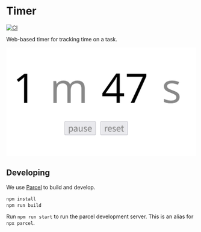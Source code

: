 # Timer

[![CI](https://github.com/tchajed/web-timer/actions/workflows/main.yml/badge.svg)](https://github.com/tchajed/web-timer/actions/workflows/main.yml)

Web-based timer for tracking time on a task.

[![screenshot of timer showing 1m 47s](img/screenshot.png)](https://tchajed.github.io/web-timer/)

## Developing

We use [Parcel](https://parceljs.org/) to build and develop.

```sh
npm install
npm run build
```

Run `npm run start` to run the parcel development server. This is an alias for `npx parcel`.
